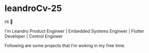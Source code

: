 # leandroCv-25
Hi 👋

I'm Leandro
Product Engineer | Embedded Systems Engineer | Flutter Developer | Control Engineer

Following are some projects that I'm woking in my free time.
